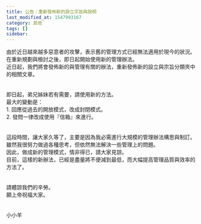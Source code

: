 ```yaml
---
title: 公告：重新發佈新的設立宗旨與說明
last_modified_at: 1547993167
category: 其他
tags: []
sidebar: 
---
```


<p>由於近日越來越多惡意者的攻擊，表示舊的管理方式已經無法適用於現今的狀況。<br/>在重新規劃與檢討之後，即日起開始使用新的管理辦法。<br/><!--more-->近日起，我們將會發佈新的與管理有關的辦法，重新發佈新的設立與宗旨分類夾中的相關文章。<br/><br/><br/>即日起，弟兄姊妹若有需要，請使用新的方法。<br/>最大的變動是：<br/>1.	回應從過去的開放模式，改成封閉模式。<br/>2.	發問一律改成使用『信箱』來進行。<br/><br/><br/>這段時間，讓大家久等了，主要是因為我必需進行大規模的管理辦法構思與制訂。<br/>雖然我很努力做過各種思考，但依然無法解決一些管理上的問題。<br/>因此，做成新的管理模式，情非得已，請大家見諒。<br/>目前，這樣的新辦法，已經是盡量將不便減到最低，而大幅提高管理品質與效率的方法了。<br/><br/><br/>請體諒我們的辛勞。<br/>願上帝祝福大家。<br/><br/><br/>小小羊
</p>